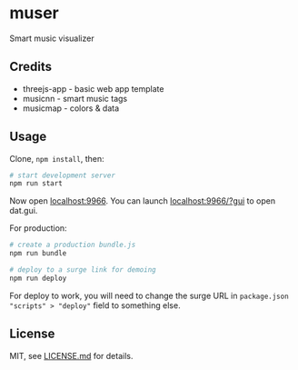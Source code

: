 # muser

Smart music visualizer

## Credits

- threejs-app - basic web app template
- musicnn - smart music tags
- musicmap - colors & data

## Usage

Clone, `npm install`, then:

```sh
# start development server
npm run start
```

Now open [localhost:9966](http://localhost:9966/).
You can launch [localhost:9966/?gui](http://localhost:9966/?gui) to open dat.gui.

For production:

```sh
# create a production bundle.js
npm run bundle

# deploy to a surge link for demoing
npm run deploy
```

For deploy to work, you will need to change the surge URL in `package.json` `"scripts" > "deploy"` field to something else.

## License

MIT, see [LICENSE.md](http://github.com/mattdesl/threejs-app/blob/master/LICENSE.md) for details.

